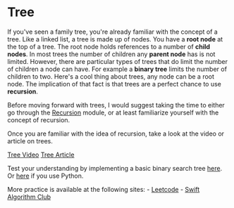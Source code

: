 # Tree

If you've seen a family tree, you're already familiar with the concept of a tree. Like a linked list, a tree is made up of nodes. You have a **root node** at the top of a tree. The root node holds references to a number of **child nodes**. In most trees the number of children any **parent node** has is not limited. However, there are particular types of trees that do limit the number of children a node can have. For example a **binary tree** limits the number of children to two. Here's a cool thing about trees, any node can be a root node. The implication of that fact is that trees are a perfect chance to use **recursion**. 

Before moving forward with trees, I would suggest taking the time to either go through the [Recursion](https://github.com/morsedan/UDDTechnicalInterviewPrep/blob/main/Algorithms/Recursion.md) module, or at least familiarize yourself with the concept of recursion. 

Once you are familiar with the idea of recursion, take a look at the video or article on trees.

[Tree Video](https://www.youtube.com/watch?v=qYiBx2pomlQ)
[Tree Article](https://en.wikipedia.org/wiki/Tree_(data_structure))

Test your understanding by implementing a basic binary search tree [here](https://github.com/morsedan/UDTechnicalInterviewPrep/blob/main/DataStructures/BinarySearchTree/BinarySearchTree/main.swift). Or [here](https://github.com/morsedan/UDTechnicalInterviewPrep/blob/main/DataStructures/BinarySearchTree/BinarySearchTree.py) if you use Python.

More practice is available at the following sites:
    - [Leetcode](https://leetcode.com/tag/tree/)
    - [Swift Algorithm Club](https://github.com/raywenderlich/swift-algorithm-club#trees)

